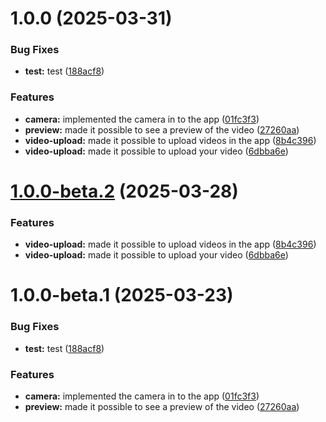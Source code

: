 # 1.0.0 (2025-03-31)


### Bug Fixes

* **test:** test ([188acf8](https://github.com/94836615/betok_app/commit/188acf8be31f3981bca4b303e5d99297240b4686))


### Features

* **camera:** implemented the camera in to the app ([01fc3f3](https://github.com/94836615/betok_app/commit/01fc3f3800774eb42a3ec69a07de77acdfa6c793))
* **preview:** made it possible to see a preview of the video ([27260aa](https://github.com/94836615/betok_app/commit/27260aa68fe0b047e8f1b4e51f452805618f60a6))
* **video-upload:** made it possible to upload videos in the app ([8b4c396](https://github.com/94836615/betok_app/commit/8b4c3964c9e501aa6921c09de0a52f4c4516aa2c))
* **video-upload:** made it possible to upload your video ([6dbba6e](https://github.com/94836615/betok_app/commit/6dbba6e666f854f1c3202843c646593e4b234cce))

# [1.0.0-beta.2](https://github.com/94836615/betok_app/compare/v1.0.0-beta.1...v1.0.0-beta.2) (2025-03-28)


### Features

* **video-upload:** made it possible to upload videos in the app ([8b4c396](https://github.com/94836615/betok_app/commit/8b4c3964c9e501aa6921c09de0a52f4c4516aa2c))
* **video-upload:** made it possible to upload your video ([6dbba6e](https://github.com/94836615/betok_app/commit/6dbba6e666f854f1c3202843c646593e4b234cce))

# 1.0.0-beta.1 (2025-03-23)


### Bug Fixes

* **test:** test ([188acf8](https://github.com/94836615/betok_app/commit/188acf8be31f3981bca4b303e5d99297240b4686))


### Features

* **camera:** implemented the camera in to the app ([01fc3f3](https://github.com/94836615/betok_app/commit/01fc3f3800774eb42a3ec69a07de77acdfa6c793))
* **preview:** made it possible to see a preview of the video ([27260aa](https://github.com/94836615/betok_app/commit/27260aa68fe0b047e8f1b4e51f452805618f60a6))
